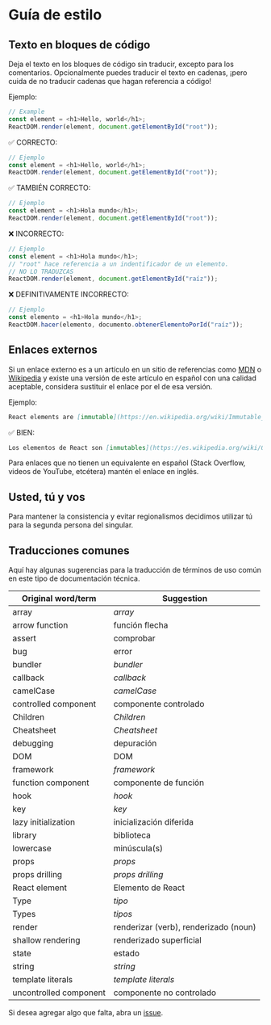 # Guía de estilo

## Texto en bloques de código

Deja el texto en los bloques de código sin traducir, excepto para los comentarios. Opcionalmente puedes traducir el texto en cadenas, ¡pero cuida de no traducir cadenas que hagan referencia a código!

Ejemplo:

```js
// Example
const element = <h1>Hello, world</h1>;
ReactDOM.render(element, document.getElementById("root"));
```

✅ CORRECTO:

```js
// Ejemplo
const element = <h1>Hello, world</h1>;
ReactDOM.render(element, document.getElementById("root"));
```

✅ TAMBIÉN CORRECTO:

```js
// Ejemplo
const element = <h1>Hola mundo</h1>;
ReactDOM.render(element, document.getElementById("root"));
```

❌ INCORRECTO:

```js
// Ejemplo
const element = <h1>Hola mundo</h1>;
// "root" hace referencia a un indentificador de un elemento.
// NO LO TRADUZCAS
ReactDOM.render(element, document.getElementById("raíz"));
```

❌ DEFINITIVAMENTE INCORRECTO:

```js
// Ejemplo
const elemento = <h1>Hola mundo</h1>;
ReactDOM.hacer(elemento, documento.obtenerElementoPorId("raíz"));
```

## Enlaces externos

Si un enlace externo es a un artículo en un sitio de referencias como [MDN] o [Wikipedia] y existe una versión de este artículo en español con una calidad aceptable, considera sustituir el enlace por el de esa versión.

[mdn]: https://developer.mozilla.org/en-US/
[wikipedia]: https://en.wikipedia.org/wiki/Main_Page

Ejemplo:

```md
React elements are [immutable](https://en.wikipedia.org/wiki/Immutable_object).
```

✅ BIEN:

```md
Los elementos de React son [inmutables](https://es.wikipedia.org/wiki/Objeto_inmutable).
```

Para enlaces que no tienen un equivalente en español (Stack Overflow, videos de YouTube, etcétera) mantén el enlace en inglés.

## Usted, tú y vos

Para mantener la consistencia y evitar regionalismos decidimos utilizar tú para la segunda persona del singular.

## Traducciones comunes

Aquí hay algunas sugerencias para la traducción de términos de uso común en este tipo de documentación técnica.

| Original word/term     | Suggestion                            |
| ---------------------- | ------------------------------------- |
| array                  | _array_                               |
| arrow function         | función flecha                        |
| assert                 | comprobar                             |
| bug                    | error                                 |
| bundler                | _bundler_                             |
| callback               | _callback_                            |
| camelCase              | _camelCase_                           |
| controlled component   | componente controlado                 |
| Children               | _Children_                            |
| Cheatsheet             | _Cheatsheet_                          |
| debugging              | depuración                            |
| DOM                    | DOM                                   |
| framework              | _framework_                           |
| function component     | componente de función                 |
| hook                   | _hook_                                |
| key                    | _key_                                 |
| lazy initialization    | inicialización diferida               |
| library                | biblioteca                            |
| lowercase              | minúscula(s)                          |
| props                  | _props_                               |
| props drilling         | _props drilling_                      |
| React element          | Elemento de React                     |
| Type                   | _tipo_                                |
| Types                  | _tipos_                               |
| render                 | renderizar (verb), renderizado (noun) |
| shallow rendering      | renderizado superficial               |
| state                  | estado                                |
| string                 | _string_                              |
| template literals      | _template literals_                   |
| uncontrolled component | componente no controlado              |

Si desea agregar algo que falta, abra un [issue](https://github.com/typescript-cheatsheets/react-typescript-cheatsheet-es/issues/new).

